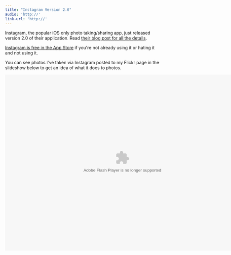 ```yaml
---
title: "Instagram Version 2.0"
audio: 'http://'
link-url: 'http://'
---
```

<p>Instagram, the popular iOS only photo taking/sharing app, just released version 2.0 of their application. Read <a href="http://blog.instagram.com/post/10444123475/v20">their blog post for all the details</a>.</p>
<p><a href="http://click.linksynergy.com/fs-bin/stat?id=6PFrOqNV4B8&offerid=146261&type=3&subid=0&tmpid=1826&RD_PARM1=http%253A%252F%252Fitunes.apple.com%252Fca%252Fapp%252Finstagram%252Fid389801252%253Fmt%253D8%2526uo%253D4%2526partnerId%253D30" target="itunes_store">Instagram is free in the App Store</a> if you're not already using it or hating it and not using it.</p>
<p>You can see photos I've taken via Instagram posted to my Flickr page in the slideshow below to get an idea of what it does to photos.</p>
<p><object width="760" height="570"><param name="flashvars" value="offsite=true&lang=en-us&page_show_url=%2Fphotos%2Flemon%2Ftags%2Finstagramapp%2Fshow%2F&page_show_back_url=%2Fphotos%2Flemon%2Ftags%2Finstagramapp%2F&user_id=35034358042@N01&tags=instagramapp&jump_to=&start_index="></param><param name="movie" value="http://www.flickr.com/apps/slideshow/show.swf?v=107931"></param><param name="allowFullScreen" value="true"></param><embed type="application/x-shockwave-flash" src="http://www.flickr.com/apps/slideshow/show.swf?v=107931" allowFullScreen="true" flashvars="offsite=true&lang=en-us&page_show_url=%2Fphotos%2Flemon%2Ftags%2Finstagramapp%2Fshow%2F&page_show_back_url=%2Fphotos%2Flemon%2Ftags%2Finstagramapp%2F&user_id=35034358042@N01&tags=instagramapp&jump_to=&start_index=" width="760" height="570"></embed></object></p>

